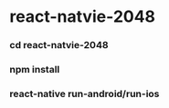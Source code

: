 # react-natvie-2048

### cd react-natvie-2048

### npm install

### react-native run-android/run-ios
